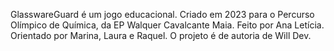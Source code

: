 GlasswareGuard é um jogo educacional.
Criado em 2023 para o Percurso Olímpico de Química, da EP Walquer Cavalcante Maia. 
Feito por Ana Letícia.
Orientado por Marina, Laura e Raquel.
O projeto é de autoria de Will Dev.
